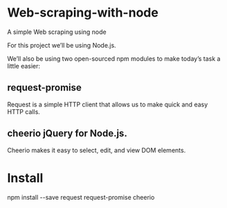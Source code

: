 # Web-scraping-with-node
A simple Web scraping using node

For this project we’ll be using Node.js.

We’ll also be using two open-sourced npm modules to make today’s task a little easier:

## request-promise 
Request is a simple HTTP client that allows us to make quick and easy HTTP calls.

## cheerio jQuery for Node.js. 
Cheerio makes it easy to select, edit, and view DOM elements.

# Install
npm install --save request request-promise cheerio
